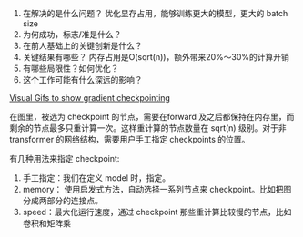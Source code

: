1. 在解决的是什么问题？ 优化显存占用，能够训练更大的模型，更大的 batch size
2. 为何成功，标志/准是什么？ 
3. 在前人基础上的关键创新是什么？
4. 关键结果有哪些？ 内存占用是O(sqrt(n))，额外带来20%～30%的计算开销
5. 有哪些局限性？如何优化？
6. 这个工作可能有什么深远的影响？


[Visual Gifs to show gradient checkpointing](https://github.com/cybertronai/gradient-checkpointing)

在图里，被选为 checkpoint 的节点，需要在forward 及之后都保持在内存里，而剩余的节点最多只重计算一次。这样重计算的节点数量在 sqrt(n) 级别。对于非 transformer 的网络结构，需要用户手工指定 checkpoints 的位置。

有几种用法来指定 checkpoint:

1. 手工指定：我们在定义 model 时，指定。
2. memory： 使用启发式方法，自动选择一系列节点来 checkpoint。比如把图分成两部分的连接点。
3. speed：最大化运行速度，通过 checkpoint 那些重计算比较慢的节点，比如卷积和矩阵乘


